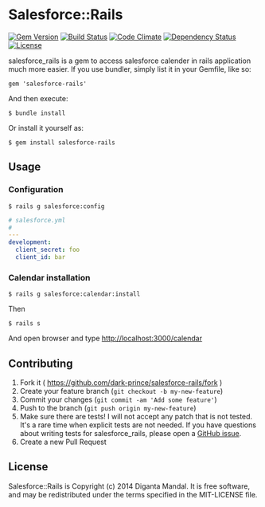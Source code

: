 # Salesforce::Rails

[![Gem Version](https://badge.fury.io/rb/salesforce-rails.svg)](http://badge.fury.io/rb/salesforce-rails) [![Build Status](https://travis-ci.org/dark-prince/salesforce-rails.svg)](https://travis-ci.org/dark-prince/salesforce-rails) [![Code Climate](https://codeclimate.com/github/dark-prince/salesforce-rails.png)](https://codeclimate.com/github/dark-prince/salesforce-rails) [![Dependency Status](https://gemnasium.com/dark-prince/salesforce-rails.svg)](https://gemnasium.com/dark-prince/salesforce-rails) [![License](http://img.shields.io/license/MIT.png?color=green)](http://opensource.org/licenses/MIT)

salesforce_rails is a gem to access salesforce calender in rails application much more easier. If you use bundler, simply list it in your Gemfile, like so:

    gem 'salesforce-rails'

And then execute:

    $ bundle install

Or install it yourself as:

    $ gem install salesforce-rails

## Usage
### Configuration

    $ rails g salesforce:config

```yaml
# salesforce.yml
#
---
development:
  client_secret: foo
  client_id: bar
```

### Calendar installation

    $ rails g salesforce:calendar:install

Then

    $ rails s

And open browser and type [http://localhost:3000/calendar](http://localhost:3000/calendar)


## Contributing

1. Fork it ( https://github.com/dark-prince/salesforce-rails/fork )
2. Create your feature branch (`git checkout -b my-new-feature`)
3. Commit your changes (`git commit -am 'Add some feature'`)
4. Push to the branch (`git push origin my-new-feature`)
5. Make sure there are tests! I will not accept any patch that is not tested. It's a rare time when explicit tests are not needed. If you have questions about writing tests for salesforce_rails, please open a [GitHub issue](https://github.com/dark-prince/salesforce-rails/issues/new).
6. Create a new Pull Request

## License

Salesforce::Rails is Copyright (c) 2014 Diganta Mandal. It is free software, and may be redistributed under the terms specified in the MIT-LICENSE file.
